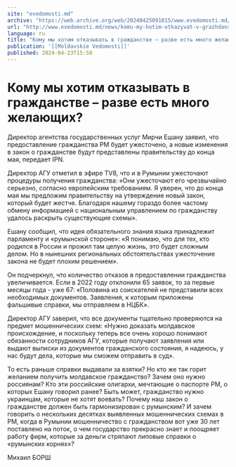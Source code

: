 ```yaml
---
site: "evedomosti.md"
archive: "https://web.archive.org/web/20240425091015/www.evedomosti.md/news/komu-my-hotim-otkazyvat-v-grazhdanstve-razve-est-mnogo-zhela"
url: "http://www.evedomosti.md/news/komu-my-hotim-otkazyvat-v-grazhdanstve-razve-est-mnogo-zhela"
language: ru
title: "Кому мы хотим отказывать в гражданстве – разве есть много желающих?"
publication: '[[Moldavskie Vedomosti]]'
published: 2024-04-23T15:58
---
```


# Кому мы хотим отказывать в гражданстве – разве есть много желающих?

Директор агентства государственных услуг Мирчи Ешану заявил, что предоставление гражданства РМ будет ужесточено, а новые изменения в закон о гражданстве будут представлены правительству до конца мая, передает IPN.

Директор АГУ отметил в эфире TV8, что и в Румынии ужесточают процедуры получения гражданства: «Они ужесточают его чрезвычайно серьезно, согласно европейским требованиям. Я уверен, что до конца мая мы предложим правительству на утверждение новый закон, который будет жестче. Благодаря нашему гораздо более частому обмену информацией с национальным управлением по гражданству удалось раскрыть существующие схемы».

Ешану сообщил, что идея обязательного знания языка принадлежит парламенту и «румынской стороне»: «Я понимаю, что для тех, кто родился в России и прожил там целую жизнь, это будет сложным делом. Но в нынешних региональных обстоятельствах ужесточение закона не будет плохим решением».

Он подчеркнул, что количество отказов в предоставлении гражданства увеличивается. Если в 2022 году отклонили 65 заявок, то за первые месяцы года - уже 67: «Половина из соискателей не представили всех необходимых документов. Заявления, к которым приложены фальшивые справки, мы отправляем в НЦБК».

Директор АГУ заверил, что все документы тщательно проверяются на предмет мошеннических схем: «Нужно доказать молдавское происхождение, и поскольку теперь все очень хорошо понимают обязанности сотрудников АГУ, которые получают заявления или выдают выписки из документов гражданского состояния, я надеюсь, у нас будут дела, которые мы сможем отправить в суд».

То есть раньше справки выдавали за взятки? Но кто же так горит желанием получить молдавское гражданство? Зачем оно нужно россиянам? Кто эти российские олигархи, мечтающие о паспорте РМ, о которых Ешану говорил ранее? Быть может, гражданство нужно украинцам, которые не хотят воевать? Почему наш закон о гражданстве должен быть гармонизирован с румынским? И зачем говорить о нескольких десятках выявленных мошеннических схемах в РМ, когда в Румынии мошенничество с гражданством вот уже 30 лет поставлено на поток, о чем государство прекрасно знает и поощряет работу фирм, которые за деньги стряпают липовые справки о «румынских корнях»?

Михаил БОРШ
